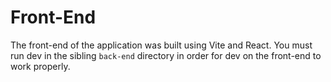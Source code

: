 # Front-End

The front-end of the application was built using Vite and React. You must run dev in the sibling `back-end` directory
in order for dev on the front-end to work properly.
